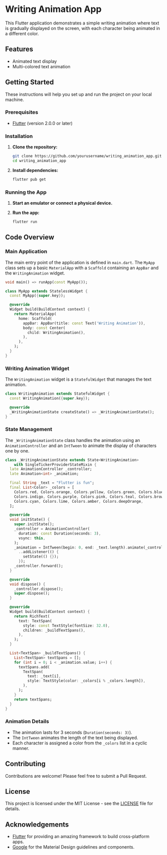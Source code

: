 # Writing Animation App

This Flutter application demonstrates a simple writing animation where text is gradually displayed on the screen, with each character being animated in a different color.

## Features

- Animated text display
- Multi-colored text animation

## Getting Started

These instructions will help you set up and run the project on your local machine.

### Prerequisites

- [Flutter](https://flutter.dev/docs/get-started/install) (version 2.0.0 or later)

### Installation

1. **Clone the repository:**

   ```sh
   git clone https://github.com/yourusername/writing_animation_app.git
   cd writing_animation_app
   ```

2. **Install dependencies:**

   ```sh
   flutter pub get
   ```

### Running the App

1. **Start an emulator or connect a physical device.**

2. **Run the app:**

   ```sh
   flutter run
   ```

## Code Overview

### Main Application

The main entry point of the application is defined in `main.dart`. The `MyApp` class sets up a basic `MaterialApp` with a `Scaffold` containing an `AppBar` and the `WritingAnimation` widget.

```dart
void main() => runApp(const MyApp());

class MyApp extends StatelessWidget {
  const MyApp({super.key});

  @override
  Widget build(BuildContext context) {
    return MaterialApp(
      home: Scaffold(
        appBar: AppBar(title: const Text('Writing Animation')),
        body: const Center(
          child: WritingAnimation(),
        ),
      ),
    );
  }
}
```

### Writing Animation Widget

The `WritingAnimation` widget is a `StatefulWidget` that manages the text animation.

```dart
class WritingAnimation extends StatefulWidget {
  const WritingAnimation({super.key});

  @override
  _WritingAnimationState createState() => _WritingAnimationState();
}
```

### State Management

The `_WritingAnimationState` class handles the animation using an `AnimationController` and an `IntTween` to animate the display of characters one by one.

```dart
class _WritingAnimationState extends State<WritingAnimation>
    with SingleTickerProviderStateMixin {
  late AnimationController _controller;
  late Animation<int> _animation;

  final String _text = "Flutter is fun";
  final List<Color> _colors = [
    Colors.red, Colors.orange, Colors.yellow, Colors.green, Colors.blue,
    Colors.indigo, Colors.purple, Colors.pink, Colors.teal, Colors.brown,
    Colors.cyan, Colors.lime, Colors.amber, Colors.deepOrange,
  ];

  @override
  void initState() {
    super.initState();
    _controller = AnimationController(
      duration: const Duration(seconds: 3),
      vsync: this,
    );
    _animation = IntTween(begin: 0, end: _text.length).animate(_controller)
      ..addListener(() {
        setState(() {});
      });
    _controller.forward();
  }

  @override
  void dispose() {
    _controller.dispose();
    super.dispose();
  }

  @override
  Widget build(BuildContext context) {
    return RichText(
      text: TextSpan(
        style: const TextStyle(fontSize: 32.0),
        children: _buildTextSpans(),
      ),
    );
  }

  List<TextSpan> _buildTextSpans() {
    List<TextSpan> textSpans = [];
    for (int i = 0; i < _animation.value; i++) {
      textSpans.add(
        TextSpan(
          text: _text[i],
          style: TextStyle(color: _colors[i % _colors.length]),
        ),
      );
    }
    return textSpans;
  }
}
```

### Animation Details

- The animation lasts for 3 seconds (`Duration(seconds: 3)`).
- The `IntTween` animates the length of the text being displayed.
- Each character is assigned a color from the `_colors` list in a cyclic manner.

## Contributing

Contributions are welcome! Please feel free to submit a Pull Request.

## License

This project is licensed under the MIT License - see the [LICENSE](LICENSE) file for details.

## Acknowledgements

- [Flutter](https://flutter.dev) for providing an amazing framework to build cross-platform apps.
- [Google](https://google.com) for the Material Design guidelines and components.
